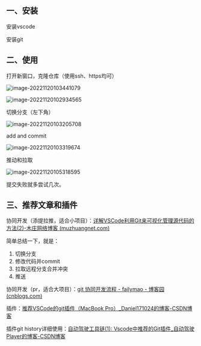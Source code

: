 ## 一、安装

安装vscode

安装git

## 二、使用

打开新窗口，克隆仓库（使用ssh、https均可）

![image-20221120103441079](D:\tplmydata\tplmydoc\文档图片\image-20221120103441079.png)

![image-20221120102934565](D:\tplmydata\tplmydoc\文档图片\image-20221120102934565.png)

切换分支（左下角）

![image-20221120103205708](D:\tplmydata\tplmydoc\文档图片\image-20221120103205708.png)

add and commit

![image-20221120103319674](D:\tplmydata\tplmydoc\文档图片\image-20221120103319674.png)

推动和拉取

![image-20221120105318595](D:\tplmydata\tplmydoc\文档图片\image-20221120105318595.png)

提交失败就多尝试几次。

## 三、推荐文章和插件

协同开发（添提拉推，适合小项目）：[详解VSCode利用Git来可视化管理源代码的方法(2)-木庄网络博客 (muzhuangnet.com)](https://www.muzhuangnet.com/show/87488/2.html)

简单总结一下，就是：

1. 切换分支
2. 修改代码并commit
3. 拉取远程分支合并冲突
4. 推送

协同开发（pr，适合大项目）：[git 协同开发流程 - failymao - 博客园 (cnblogs.com)](https://www.cnblogs.com/failymao/p/14929004.html)

插件：[推荐VSCode的git插件（MacBook Pro）_Daniel171024的博客-CSDN博客](https://blog.csdn.net/sinat_40696861/article/details/124112422)

插件git history详细使用：[自动驾驶工具链(1): Vscode中推荐的Git插件_自动驾驶Player的博客-CSDN博客](https://blog.csdn.net/nn243823163/article/details/125345320)

